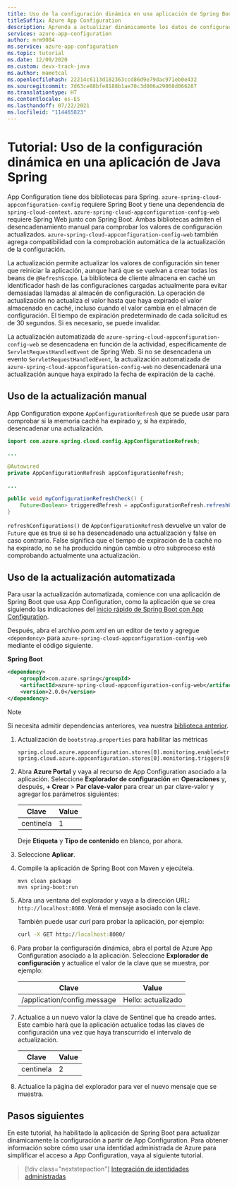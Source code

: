 ```yaml
---
title: Uso de la configuración dinámica en una aplicación de Spring Boot
titleSuffix: Azure App Configuration
description: Aprenda a actualizar dinámicamente los datos de configuración para aplicaciones de Spring Boot
services: azure-app-configuration
author: mrm9084
ms.service: azure-app-configuration
ms.topic: tutorial
ms.date: 12/09/2020
ms.custom: devx-track-java
ms.author: mametcal
ms.openlocfilehash: 22214c6113d182363ccd86d9e79dac971eb0e432
ms.sourcegitcommit: 7d63ce88bfe8188b1ae70c3d006a29068d066287
ms.translationtype: HT
ms.contentlocale: es-ES
ms.lasthandoff: 07/22/2021
ms.locfileid: "114465823"
---
```

# <a name="tutorial-use-dynamic-configuration-in-a-java-spring-app"></a>Tutorial: Uso de la configuración dinámica en una aplicación de Java Spring

App Configuration tiene dos bibliotecas para Spring. `azure-spring-cloud-appconfiguration-config` requiere Spring Boot y tiene una dependencia de `spring-cloud-context`. `azure-spring-cloud-appconfiguration-config-web` requiere Spring Web junto con Spring Boot. Ambas bibliotecas admiten el desencadenamiento manual para comprobar los valores de configuración actualizados. `azure-spring-cloud-appconfiguration-config-web` también agrega compatibilidad con la comprobación automática de la actualización de la configuración.

La actualización permite actualizar los valores de configuración sin tener que reiniciar la aplicación, aunque hará que se vuelvan a crear todas los beans de `@RefreshScope`. La biblioteca de cliente almacena en caché un identificador hash de las configuraciones cargadas actualmente para evitar demasiadas llamadas al almacén de configuración. La operación de actualización no actualiza el valor hasta que haya expirado el valor almacenado en caché, incluso cuando el valor cambia en el almacén de configuración. El tiempo de expiración predeterminado de cada solicitud es de 30 segundos. Si es necesario, se puede invalidar.

La actualización automatizada de `azure-spring-cloud-appconfiguration-config-web` se desencadena en función de la actividad, específicamente de `ServletRequestHandledEvent` de Spring Web. Si no se desencadena un evento `ServletRequestHandledEvent`, la actualización automatizada de `azure-spring-cloud-appconfiguration-config-web` no desencadenará una actualización aunque haya expirado la fecha de expiración de la caché.

## <a name="use-manual-refresh"></a>Uso de la actualización manual

App Configuration expone `AppConfigurationRefresh` que se puede usar para comprobar si la memoria caché ha expirado y, si ha expirado, desencadenar una actualización.

```java
import com.azure.spring.cloud.config.AppConfigurationRefresh;

...

@Autowired
private AppConfigurationRefresh appConfigurationRefresh;

...

public void myConfigurationRefreshCheck() {
    Future<Boolean> triggeredRefresh = appConfigurationRefresh.refreshConfigurations();
}
```

`refreshConfigurations()` de `AppConfigurationRefresh` devuelve un valor de `Future` que es true si se ha desencadenado una actualización y false en caso contrario. False significa que el tiempo de expiración de la caché no ha expirado, no se ha producido ningún cambio u otro subproceso está comprobando actualmente una actualización.

## <a name="use-automated-refresh"></a>Uso de la actualización automatizada

Para usar la actualización automatizada, comience con una aplicación de Spring Boot que usa App Configuration, como la aplicación que se crea siguiendo las indicaciones del [inicio rápido de Spring Boot con App Configuration](quickstart-java-spring-app.md).

Después, abra el archivo *pom.xml* en un editor de texto y agregue `<dependency>` para `azure-spring-cloud-appconfiguration-config-web` mediante el código siguiente.

**Spring Boot**

```xml
<dependency>
    <groupId>com.azure.spring</groupId>
    <artifactId>azure-spring-cloud-appconfiguration-config-web</artifactId>
    <version>2.0.0</version>
</dependency>
```

> [!NOTE]
> Si necesita admitir dependencias anteriores, vea nuestra [biblioteca anterior](https://github.com/Azure/azure-sdk-for-java/blob/spring-cloud-starter-azure-appconfiguration-config_1.2.9/sdk/appconfiguration/spring-cloud-starter-azure-appconfiguration-config/README.md).

1. Actualización de `bootstrap.properties` para habilitar las métricas

    ```properties
    spring.cloud.azure.appconfiguration.stores[0].monitoring.enabled=true
    spring.cloud.azure.appconfiguration.stores[0].monitoring.triggers[0].key=sentinel
    ```

1. Abra **Azure Portal** y vaya al recurso de App Configuration asociado a la aplicación. Seleccione **Explorador de configuración** en **Operaciones** y, después, **+ Crear** > **Par clave-valor** para crear un par clave-valor y agregar los parámetros siguientes:

    | Clave | Value |
    |---|---|
    | centinela | 1 |

    Deje **Etiqueta** y **Tipo de contenido** en blanco, por ahora.

1. Seleccione **Aplicar**.

1. Compile la aplicación de Spring Boot con Maven y ejecútela.

    ```shell
    mvn clean package
    mvn spring-boot:run
    ```

1. Abra una ventana del explorador y vaya a la dirección URL: `http://localhost:8080`.  Verá el mensaje asociado con la clave.

    También puede usar *curl* para probar la aplicación, por ejemplo:

    ```cmd
    curl -X GET http://localhost:8080/
    ```

1. Para probar la configuración dinámica, abra el portal de Azure App Configuration asociado a la aplicación. Seleccione **Explorador de configuración** y actualice el valor de la clave que se muestra, por ejemplo:

    | Clave | Value |
    |---|---|
    | /application/config.message | Hello: actualizado |

1. Actualice a un nuevo valor la clave de Sentinel que ha creado antes. Este cambio hará que la aplicación actualice todas las claves de configuración una vez que haya transcurrido el intervalo de actualización.

    | Clave | Value |
    |---|---|
    | centinela | 2 |

1. Actualice la página del explorador para ver el nuevo mensaje que se muestra.

## <a name="next-steps"></a>Pasos siguientes

En este tutorial, ha habilitado la aplicación de Spring Boot para actualizar dinámicamente la configuración a partir de App Configuration. Para obtener información sobre cómo usar una identidad administrada de Azure para simplificar el acceso a App Configuration, vaya al siguiente tutorial.

> [!div class="nextstepaction"]
> [Integración de identidades administradas](./howto-integrate-azure-managed-service-identity.md)
